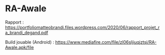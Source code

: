 # RA-Awale

Rapport : https://portfoliomatteobrandi.files.wordpress.com/2020/06/rapport_projet_ra_brandi_degand.pdf

Build jouable (Android) : https://www.mediafire.com/file/zl06sljiuqjztsj/RA-Awale.apk/file
